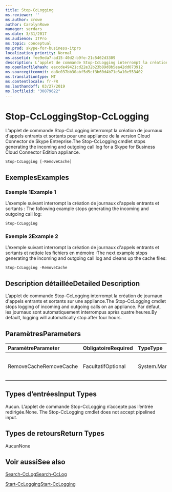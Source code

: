 ```yaml
---
title: Stop-CcLogging
ms.reviewer: ''
ms.author: crowe
author: CarolynRowe
manager: serdars
ms.date: 3/31/2017
ms.audience: ITPro
ms.topic: conceptual
ms.prod: skype-for-business-itpro
localization_priority: Normal
ms.assetid: fee9eda7-ad15-40d2-b9fe-21c5462d3309
description: L’applet de commande Stop-CcLogging interrompt la création de journaux d'appels entrants et sortants pour une appliance de la version Cloud Connector de Skype Entreprise.
ms.openlocfilehash: eaccde49421cd22e32b23b89d8b5ea42dd073912
ms.sourcegitcommit: da8c037bb30abf5d5cf3b60d4b71e3a10e553402
ms.translationtype: MT
ms.contentlocale: fr-FR
ms.lasthandoff: 03/27/2019
ms.locfileid: "30879622"
---
```

# <a name="stop-cclogging"></a><span data-ttu-id="47a4e-103">Stop-CcLogging</span><span class="sxs-lookup"><span data-stu-id="47a4e-103">Stop-CcLogging</span></span>
 
<span data-ttu-id="47a4e-104">L’applet de commande Stop-CcLogging interrompt la création de journaux d'appels entrants et sortants pour une appliance de la version Cloud Connector de Skype Entreprise.</span><span class="sxs-lookup"><span data-stu-id="47a4e-104">The Stop-CcLogging cmdlet stops generating the incoming and outgoing call log for a Skype for Business Cloud Connector Edition appliance.</span></span>
  
```
Stop-CcLogging [-RemoveCache]
```

## <a name="examples"></a><span data-ttu-id="47a4e-105">Exemples</span><span class="sxs-lookup"><span data-stu-id="47a4e-105">Examples</span></span>
<span data-ttu-id="47a4e-106"><a name="Examples"> </a></span><span class="sxs-lookup"><span data-stu-id="47a4e-106"></span></span>

### <a name="example-1"></a><span data-ttu-id="47a4e-107">Exemple 1</span><span class="sxs-lookup"><span data-stu-id="47a4e-107">Example 1</span></span>

<span data-ttu-id="47a4e-108">L’exemple suivant interrompt la création de journaux d'appels entrants et sortants : </span><span class="sxs-lookup"><span data-stu-id="47a4e-108">The following example stops generating the incoming and outgoing call log:</span></span> 
  
```
Stop-CcLogging
```

### <a name="example-2"></a><span data-ttu-id="47a4e-109">Exemple 2</span><span class="sxs-lookup"><span data-stu-id="47a4e-109">Example 2</span></span>

<span data-ttu-id="47a4e-110">L’exemple suivant interrompt la création de journaux d'appels entrants et sortants et nettoie les fichiers en mémoire :</span><span class="sxs-lookup"><span data-stu-id="47a4e-110">The next example stops generating the incoming and outgoing call log and cleans up the cache files:</span></span>
  
```
Stop-CcLogging -RemoveCache
```

## <a name="detailed-description"></a><span data-ttu-id="47a4e-111">Description détaillée</span><span class="sxs-lookup"><span data-stu-id="47a4e-111">Detailed Description</span></span>
<span data-ttu-id="47a4e-112"><a name="DetailedDescription"> </a></span><span class="sxs-lookup"><span data-stu-id="47a4e-112"></span></span>

<span data-ttu-id="47a4e-113">L’applet de commande Stop-CcLogging interrompt la création de journaux d'appels entrants et sortants sur une appliance.</span><span class="sxs-lookup"><span data-stu-id="47a4e-113">The Stop-CcLogging cmdlet stops logging of incoming and outgoing calls on an appliance.</span></span> <span data-ttu-id="47a4e-114">Par défaut, les journaux sont automatiquement interrompus après quatre heures.</span><span class="sxs-lookup"><span data-stu-id="47a4e-114">By default, logging will automatically stop after four hours.</span></span>
  
## <a name="parameters"></a><span data-ttu-id="47a4e-115">Paramètres</span><span class="sxs-lookup"><span data-stu-id="47a4e-115">Parameters</span></span>
<span data-ttu-id="47a4e-116"><a name="DetailedDescription"> </a></span><span class="sxs-lookup"><span data-stu-id="47a4e-116"></span></span>

|<span data-ttu-id="47a4e-117">**Paramètre**</span><span class="sxs-lookup"><span data-stu-id="47a4e-117">**Parameter**</span></span>|<span data-ttu-id="47a4e-118">**Obligatoire**</span><span class="sxs-lookup"><span data-stu-id="47a4e-118">**Required**</span></span>|<span data-ttu-id="47a4e-119">**Type**</span><span class="sxs-lookup"><span data-stu-id="47a4e-119">**Type**</span></span>|<span data-ttu-id="47a4e-120">**Description**</span><span class="sxs-lookup"><span data-stu-id="47a4e-120">**Description**</span></span>|
|:-----|:-----|:-----|:-----|
| <span data-ttu-id="47a4e-121">RemoveCache</span><span class="sxs-lookup"><span data-stu-id="47a4e-121">RemoveCache</span></span> <br/> | <span data-ttu-id="47a4e-122">Facultatif</span><span class="sxs-lookup"><span data-stu-id="47a4e-122">Optional</span></span> <br/> | <span data-ttu-id="47a4e-123">System.Management.Automation.SwitchParameter</span><span class="sxs-lookup"><span data-stu-id="47a4e-123">System.Management.Automation.SwitchParameter</span></span> <br/> |<span data-ttu-id="47a4e-124">Suppression des fichiers de journaux en mémoire.</span><span class="sxs-lookup"><span data-stu-id="47a4e-124">Removes the logging cache files.</span></span>  <br/> |
   
## <a name="input-types"></a><span data-ttu-id="47a4e-125">Types d’entrées</span><span class="sxs-lookup"><span data-stu-id="47a4e-125">Input Types</span></span>
<span data-ttu-id="47a4e-126"><a name="InputTypes"> </a></span><span class="sxs-lookup"><span data-stu-id="47a4e-126"></span></span>

<span data-ttu-id="47a4e-p102">Aucun. L’applet de commande Stop-CcLogging n’accepte pas l’entrée redirigée.</span><span class="sxs-lookup"><span data-stu-id="47a4e-p102">None. The Stop-CcLogging cmdlet does not accept pipelined input.</span></span>
  
## <a name="return-types"></a><span data-ttu-id="47a4e-129">Types de retours</span><span class="sxs-lookup"><span data-stu-id="47a4e-129">Return Types</span></span>
<span data-ttu-id="47a4e-130"><a name="ReturnTypes"> </a></span><span class="sxs-lookup"><span data-stu-id="47a4e-130"></span></span>

<span data-ttu-id="47a4e-131">Aucun</span><span class="sxs-lookup"><span data-stu-id="47a4e-131">None</span></span>
  
## <a name="see-also"></a><span data-ttu-id="47a4e-132">Voir aussi</span><span class="sxs-lookup"><span data-stu-id="47a4e-132">See also</span></span>
<span data-ttu-id="47a4e-133"><a name="ReturnTypes"> </a></span><span class="sxs-lookup"><span data-stu-id="47a4e-133"></span></span>

[<span data-ttu-id="47a4e-134">Search-CcLog</span><span class="sxs-lookup"><span data-stu-id="47a4e-134">Search-CcLog</span></span>](search-cclog.md)
  
[<span data-ttu-id="47a4e-135">Start-CcLogging</span><span class="sxs-lookup"><span data-stu-id="47a4e-135">Start-CcLogging</span></span>](start-cclogging.md)
  

